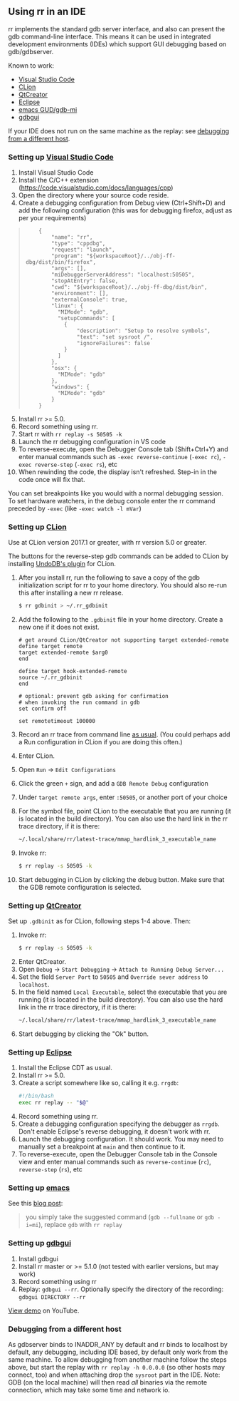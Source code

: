 ## Using rr in an IDE

rr implements the standard gdb server interface, and also can present the gdb command-line interface. This means it can be used in integrated development environments (IDEs) which support GUI debugging based on gdb/gdbserver.

Known to work:
* [Visual Studio Code](#setting-up-visual-studio-code)
* [CLion](#setting-up-clion)
* [QtCreator](#setting-up-qtcreator)
* [Eclipse](#setting-up-eclipse)
* [emacs GUD/gdb-mi](#setting-up-emacs)
* [gdbgui](#setting-up-gdbgui)

If your IDE does not run on the same machine as the replay: see [debugging from a different host](#debugging-from-a-different-host).

### Setting up [Visual Studio Code](https://code.visualstudio.com/)

1. Install Visual Studio Code
2. Install the C/C++ extension (https://code.visualstudio.com/docs/languages/cpp)
3. Open the directory where your source code reside.
4. Create a debugging configuration from Debug view (Ctrl+Shift+D) and add the following configuration (this was for debugging firefox, adjust as per your requirements)
>         {
>             "name": "rr",
>             "type": "cppdbg",
>             "request": "launch",
>             "program": "${workspaceRoot}/../obj-ff-dbg/dist/bin/firefox",
>             "args": [],
>             "miDebuggerServerAddress": "localhost:50505",
>             "stopAtEntry": false,
>             "cwd": "${workspaceRoot}/../obj-ff-dbg/dist/bin",
>             "environment": [],
>             "externalConsole": true,
>             "linux": {
>               "MIMode": "gdb",
>               "setupCommands": [
>                 {
>                     "description": "Setup to resolve symbols",
>                     "text": "set sysroot /",
>                     "ignoreFailures": false
>                 }
>               ]
>             },
>             "osx": {
>               "MIMode": "gdb"
>             },
>             "windows": {
>               "MIMode": "gdb"
>             }
>         }
5. Install rr >= 5.0.
6. Record something using rr.
7. Start rr with ```rr replay -s 50505 -k```
8. Launch the rr debugging configuration in VS code
9. To reverse-execute, open the Debugger Console tab (Shift+Ctrl+Y) and enter manual commands such as `-exec reverse-continue` (`-exec rc`), `-exec reverse-step` (`-exec rs`), etc
10. When rewinding the code, the display isn't refreshed. Step-in in the code once will fix that.

You can set breakpoints like you would with a normal debugging session. To set hardware watchers, in the debug console enter the rr command preceded by ```-exec``` (like ```-exec watch -l mVar```)

### Setting up [CLion](https://www.jetbrains.com/clion/)

Use at CLion version 2017.1 or greater, with rr version 5.0 or greater.

The buttons for the reverse-step gdb commands can be added to CLion by installing [UndoDB's plugin](https://plugins.jetbrains.com/clion/plugin/8620-undo-reversible-debugging-integration) for CLion.

1. After you install rr, run the following to save a copy of the gdb initialization script for rr to your home directory. You should also re-run this after installing a new rr release.

    ```bash
    $ rr gdbinit > ~/.rr_gdbinit
    ```
2. Add the following to the `.gdbinit` file in your home directory. Create a new one if it does not exist.

    ```gdb
    # get around CLion/QtCreator not supporting target extended-remote
    define target remote
    target extended-remote $arg0
    end

    define target hook-extended-remote
    source ~/.rr_gdbinit
    end

    # optional: prevent gdb asking for confirmation
    # when invoking the run command in gdb
    set confirm off

    set remotetimeout 100000

    ```
3. Record an rr trace from command line [as usual](Usage). (You could perhaps add a Run configuration in CLion if you are doing this often.)
4. Enter CLion.
5. Open `Run` -> `Edit Configurations`
6. Click the green `+` sign, and add a `GDB Remote Debug` configuration
7. Under `target remote args`, enter `:50505`, or another port of your choice
8. For the symbol file, point CLion to the executable that you are running (it is located in the build directory). You can also use the hard link in the rr trace directory, if it is there:
    ```bash
    ~/.local/share/rr/latest-trace/mmap_hardlink_3_executable_name
    ```
9. Invoke rr:
    ```bash
    $ rr replay -s 50505 -k
    ```
10. Start debugging in CLion by clicking the debug button. Make sure that the GDB remote configuration is selected.

### Setting up [QtCreator](http://doc.qt.io/qtcreator/)

Set up `.gdbinit` as for CLion, following steps 1-4 above. Then:

1. Invoke rr:
    ```bash
    $ rr replay -s 50505 -k
    ```
2. Enter QtCreator.
3. Open `Debug` -> `Start Debugging` -> `Attach to Running Debug Server...`
4. Set the field `Server Port` to `50505` and `Override sever address` to `localhost`.
5. In the field named `Local Executable`, select the executable that you are running (it is located in the build directory). You can also use the hard link in the rr trace directory, if it is there:
    ```bash
    ~/.local/share/rr/latest-trace/mmap_hardlink_3_executable_name
    ```
6. Start debugging by clicking the "Ok" button.

### Setting up [Eclipse](https://eclipse.org/)

1. Install the Eclipse CDT as usual.
2. Install rr >= 5.0.
3. Create a script somewhere like so, calling it e.g. `rrgdb`:
    ```bash
    #!/bin/bash
    exec rr replay -- "$@"
    ```
4. Record something using rr.
5. Create a debugging configuration specifying the debugger as `rrgdb`. Don't enable Eclipse's reverse debugging, it doesn't work with rr.
6. Launch the debugging configuration. It should work. You may need to manually set a breakpoint at `main` and then continue to it.
7. To reverse-execute, open the Debugger Console tab in the Console view and enter manual commands such as `reverse-continue` (`rc`), `reverse-step` (`rs`), etc

### Setting up [emacs](https://www.emacs.org)

See this [blog post](http://notes.secretsauce.net/notes/2017/02/24_interfacing-rr-to-gdb-in-gnu-emacs.html):
> you simply take the suggested command (`gdb --fullname` or `gdb -i=mi`), replace `gdb` with `rr replay`

### Setting up [gdbgui](https://gdbgui.com/)
1. Install gdbgui
2. Install rr master or >= 5.1.0 (not tested with earlier versions, but may work)
3. Record something using rr
4. Replay: `gdbgui --rr`. Optionally specify the directory of the recording: `gdbgui DIRECTORY --rr`

[View demo](https://www.youtube.com/watch?v=WijcPxOang0) on YouTube.

### Debugging from a different host

As gdbserver binds to INADDR_ANY by default and rr binds to localhost by default, any debugging, including IDE based, by default only work from the same machine. To allow debugging from another machine follow the steps above, but start the replay with `rr replay -h 0.0.0.0` (so other hosts may connect, too) and when attaching drop the `sysroot` part in the IDE. Note: GDB (on the local machine) will then read _all_ binaries via the remote connection, which may take some time and network io.